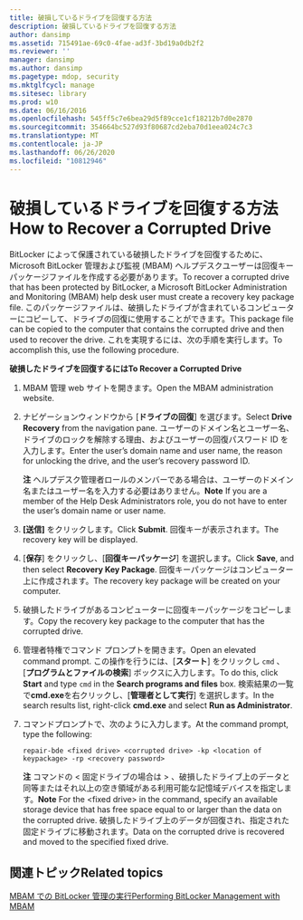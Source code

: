 ```yaml
---
title: 破損しているドライブを回復する方法
description: 破損しているドライブを回復する方法
author: dansimp
ms.assetid: 715491ae-69c0-4fae-ad3f-3bd19a0db2f2
ms.reviewer: ''
manager: dansimp
ms.author: dansimp
ms.pagetype: mdop, security
ms.mktglfcycl: manage
ms.sitesec: library
ms.prod: w10
ms.date: 06/16/2016
ms.openlocfilehash: 545ff5c7e6bea29d5f89cce1cf18212b7d0e2870
ms.sourcegitcommit: 354664bc527d93f80687cd2eba70d1eea024c7c3
ms.translationtype: MT
ms.contentlocale: ja-JP
ms.lasthandoff: 06/26/2020
ms.locfileid: "10812946"
---
```

# <span data-ttu-id="116d5-103">破損しているドライブを回復する方法</span><span class="sxs-lookup"><span data-stu-id="116d5-103">How to Recover a Corrupted Drive</span></span>


<span data-ttu-id="116d5-104">BitLocker によって保護されている破損したドライブを回復するために、Microsoft BitLocker 管理および監視 (MBAM) ヘルプデスクユーザーは回復キーパッケージファイルを作成する必要があります。</span><span class="sxs-lookup"><span data-stu-id="116d5-104">To recover a corrupted drive that has been protected by BitLocker, a Microsoft BitLocker Administration and Monitoring (MBAM) help desk user must create a recovery key package file.</span></span> <span data-ttu-id="116d5-105">このパッケージファイルは、破損したドライブが含まれているコンピューターにコピーして、ドライブの回復に使用することができます。</span><span class="sxs-lookup"><span data-stu-id="116d5-105">This package file can be copied to the computer that contains the corrupted drive and then used to recover the drive.</span></span> <span data-ttu-id="116d5-106">これを実現するには、次の手順を実行します。</span><span class="sxs-lookup"><span data-stu-id="116d5-106">To accomplish this, use the following procedure.</span></span>

**<span data-ttu-id="116d5-107">破損したドライブを回復するには</span><span class="sxs-lookup"><span data-stu-id="116d5-107">To Recover a Corrupted Drive</span></span>**

1.  <span data-ttu-id="116d5-108">MBAM 管理 web サイトを開きます。</span><span class="sxs-lookup"><span data-stu-id="116d5-108">Open the MBAM administration website.</span></span>

2.  <span data-ttu-id="116d5-109">ナビゲーションウィンドウから [**ドライブの回復**] を選びます。</span><span class="sxs-lookup"><span data-stu-id="116d5-109">Select **Drive Recovery** from the navigation pane.</span></span> <span data-ttu-id="116d5-110">ユーザーのドメイン名とユーザー名、ドライブのロックを解除する理由、およびユーザーの回復パスワード ID を入力します。</span><span class="sxs-lookup"><span data-stu-id="116d5-110">Enter the user’s domain name and user name, the reason for unlocking the drive, and the user’s recovery password ID.</span></span>

    <span data-ttu-id="116d5-111">**注** ヘルプデスク管理者ロールのメンバーである場合は、ユーザーのドメイン名またはユーザー名を入力する必要はありません。</span><span class="sxs-lookup"><span data-stu-id="116d5-111">**Note** If you are a member of the Help Desk Administrators role, you do not have to enter the user’s domain name or user name.</span></span>

     

3.  <span data-ttu-id="116d5-112">**[送信]** をクリックします。</span><span class="sxs-lookup"><span data-stu-id="116d5-112">Click **Submit**.</span></span> <span data-ttu-id="116d5-113">回復キーが表示されます。</span><span class="sxs-lookup"><span data-stu-id="116d5-113">The recovery key will be displayed.</span></span>

4.  <span data-ttu-id="116d5-114">[**保存**] をクリックし、[**回復キーパッケージ**] を選択します。</span><span class="sxs-lookup"><span data-stu-id="116d5-114">Click **Save**, and then select **Recovery Key Package**.</span></span> <span data-ttu-id="116d5-115">回復キーパッケージはコンピューター上に作成されます。</span><span class="sxs-lookup"><span data-stu-id="116d5-115">The recovery key package will be created on your computer.</span></span>

5.  <span data-ttu-id="116d5-116">破損したドライブがあるコンピューターに回復キーパッケージをコピーします。</span><span class="sxs-lookup"><span data-stu-id="116d5-116">Copy the recovery key package to the computer that has the corrupted drive.</span></span>

6.  <span data-ttu-id="116d5-117">管理者特権でコマンド プロンプトを開きます。</span><span class="sxs-lookup"><span data-stu-id="116d5-117">Open an elevated command prompt.</span></span> <span data-ttu-id="116d5-118">この操作を行うには、[**スタート**] をクリックし `cmd` 、[**プログラムとファイルの検索**] ボックスに入力します。</span><span class="sxs-lookup"><span data-stu-id="116d5-118">To do this, click **Start** and type `cmd` in the **Search programs and files** box.</span></span> <span data-ttu-id="116d5-119">検索結果の一覧で**cmd.exe**を右クリックし、[**管理者として実行**] を選択します。</span><span class="sxs-lookup"><span data-stu-id="116d5-119">In the search results list, right-click **cmd.exe** and select **Run as Administrator**.</span></span>

7.  <span data-ttu-id="116d5-120">コマンドプロンプトで、次のように入力します。</span><span class="sxs-lookup"><span data-stu-id="116d5-120">At the command prompt, type the following:</span></span>

    `repair-bde <fixed drive> <corrupted drive> -kp <location of keypackage> -rp <recovery password>`

    <span data-ttu-id="116d5-121">**注** コマンドの &lt; 固定ドライブの場合は &gt; 、破損したドライブ上のデータと同等またはそれ以上の空き領域がある利用可能な記憶域デバイスを指定します。</span><span class="sxs-lookup"><span data-stu-id="116d5-121">**Note** For the &lt;fixed drive&gt; in the command, specify an available storage device that has free space equal to or larger than the data on the corrupted drive.</span></span> <span data-ttu-id="116d5-122">破損したドライブ上のデータが回復され、指定された固定ドライブに移動されます。</span><span class="sxs-lookup"><span data-stu-id="116d5-122">Data on the corrupted drive is recovered and moved to the specified fixed drive.</span></span>

     

## <span data-ttu-id="116d5-123">関連トピック</span><span class="sxs-lookup"><span data-stu-id="116d5-123">Related topics</span></span>


[<span data-ttu-id="116d5-124">MBAM での BitLocker 管理の実行</span><span class="sxs-lookup"><span data-stu-id="116d5-124">Performing BitLocker Management with MBAM</span></span>](performing-bitlocker-management-with-mbam.md)

 

 





